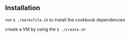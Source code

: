 ## Installation

run 
`$ ./berksfile.sh` 
to install the cookbook dependencies

create a VM by using the 
`$ ./create.sh` 



